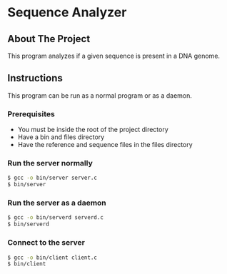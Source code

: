 # Sequence Analyzer

## About The Project
This program analyzes if a given sequence is present in a DNA genome.

## Instructions
This program can be run as a normal program or as a daemon.

### Prerequisites
- You must be inside the root of the project directory
- Have a bin and files directory
- Have the reference and sequence files in the files directory

### Run the server normally
```sh
$ gcc -o bin/server server.c
$ bin/server
```

### Run the server as a daemon
```sh
$ gcc -o bin/serverd serverd.c
$ bin/serverd
```

### Connect to the server
```sh
$ gcc -o bin/client client.c
$ bin/client
```